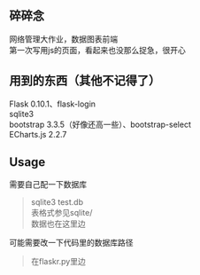 ## 碎碎念
网络管理大作业，数据图表前端  
第一次写用js的页面，看起来也没那么捉急，很开心  

## 用到的东西（其他不记得了）
Flask 0.10.1、flask-login  
sqlite3  
bootstrap 3.3.5（好像还高一些）、bootstrap-select  
ECharts.js  2.2.7

## Usage
需要自己配一下数据库  

> sqlite3 test.db  
> 表格式参见sqlite/  
> 数据也在这里边  

可能需要改一下代码里的数据库路径  

> 在flaskr.py里边
